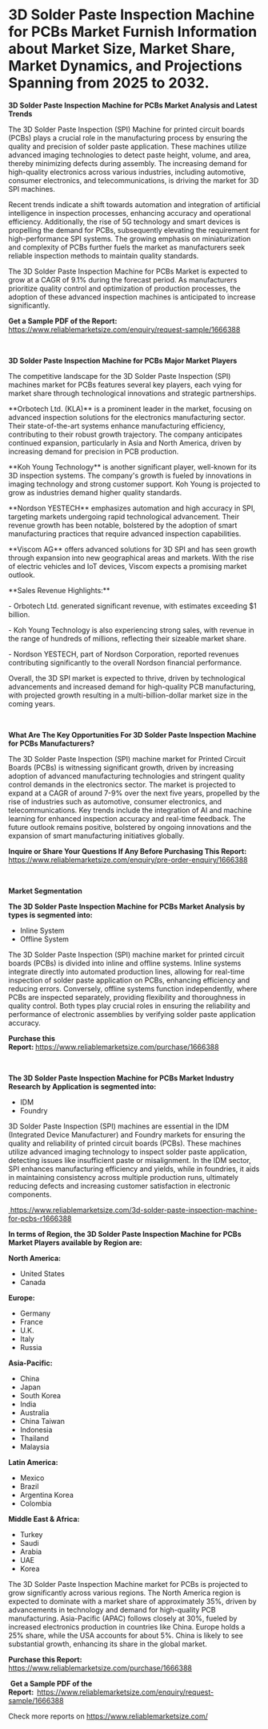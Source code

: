 <p><h1>3D Solder Paste Inspection Machine for PCBs Market Furnish Information about Market Size, Market Share, Market Dynamics, and Projections Spanning from 2025 to 2032.</h1></p><p><strong>3D Solder Paste Inspection Machine for PCBs Market Analysis and Latest Trends</strong></p>
<p><p>The 3D Solder Paste Inspection (SPI) Machine for printed circuit boards (PCBs) plays a crucial role in the manufacturing process by ensuring the quality and precision of solder paste application. These machines utilize advanced imaging technologies to detect paste height, volume, and area, thereby minimizing defects during assembly. The increasing demand for high-quality electronics across various industries, including automotive, consumer electronics, and telecommunications, is driving the market for 3D SPI machines.</p><p>Recent trends indicate a shift towards automation and integration of artificial intelligence in inspection processes, enhancing accuracy and operational efficiency. Additionally, the rise of 5G technology and smart devices is propelling the demand for PCBs, subsequently elevating the requirement for high-performance SPI systems. The growing emphasis on miniaturization and complexity of PCBs further fuels the market as manufacturers seek reliable inspection methods to maintain quality standards.</p><p>The 3D Solder Paste Inspection Machine for PCBs Market is expected to grow at a CAGR of 9.1% during the forecast period. As manufacturers prioritize quality control and optimization of production processes, the adoption of these advanced inspection machines is anticipated to increase significantly.</p></p>
<p><strong>Get a Sample PDF of the Report:&nbsp;</strong> <a href="https://www.reliablemarketsize.com/enquiry/request-sample/1666388?utm_campaign=3168&utm_medium=2&utm_source=Github&utm_content=ia&utm_term=11042025&utm_id=3d-solder-paste-inspection-machine-for-pcbs">https://www.reliablemarketsize.com/enquiry/request-sample/1666388</a></p>
<p>&nbsp;</p>
<p><strong>3D Solder Paste Inspection Machine for PCBs Major Market Players</strong></p>
<p><p>The competitive landscape for the 3D Solder Paste Inspection (SPI) machines market for PCBs features several key players, each vying for market share through technological innovations and strategic partnerships. </p><p>**Orbotech Ltd. (KLA)** is a prominent leader in the market, focusing on advanced inspection solutions for the electronics manufacturing sector. Their state-of-the-art systems enhance manufacturing efficiency, contributing to their robust growth trajectory. The company anticipates continued expansion, particularly in Asia and North America, driven by increasing demand for precision in PCB production.</p><p>**Koh Young Technology** is another significant player, well-known for its 3D inspection systems. The company's growth is fueled by innovations in imaging technology and strong customer support. Koh Young is projected to grow as industries demand higher quality standards.</p><p>**Nordson YESTECH** emphasizes automation and high accuracy in SPI, targeting markets undergoing rapid technological advancement. Their revenue growth has been notable, bolstered by the adoption of smart manufacturing practices that require advanced inspection capabilities.</p><p>**Viscom AG** offers advanced solutions for 3D SPI and has seen growth through expansion into new geographical areas and markets. With the rise of electric vehicles and IoT devices, Viscom expects a promising market outlook.</p><p>**Sales Revenue Highlights:**</p><p>- Orbotech Ltd. generated significant revenue, with estimates exceeding $1 billion.</p><p>- Koh Young Technology is also experiencing strong sales, with revenue in the range of hundreds of millions, reflecting their sizeable market share.</p><p>- Nordson YESTECH, part of Nordson Corporation, reported revenues contributing significantly to the overall Nordson financial performance.</p><p>Overall, the 3D SPI market is expected to thrive, driven by technological advancements and increased demand for high-quality PCB manufacturing, with projected growth resulting in a multi-billion-dollar market size in the coming years.</p></p>
<p>&nbsp;</p>
<p><strong>What Are The Key Opportunities For 3D Solder Paste Inspection Machine for PCBs Manufacturers?</strong></p>
<p><p>The 3D Solder Paste Inspection (SPI) machine market for Printed Circuit Boards (PCBs) is witnessing significant growth, driven by increasing adoption of advanced manufacturing technologies and stringent quality control demands in the electronics sector. The market is projected to expand at a CAGR of around 7-9% over the next five years, propelled by the rise of industries such as automotive, consumer electronics, and telecommunications. Key trends include the integration of AI and machine learning for enhanced inspection accuracy and real-time feedback. The future outlook remains positive, bolstered by ongoing innovations and the expansion of smart manufacturing initiatives globally.</p></p>
<p><strong>Inquire or Share Your Questions If Any Before Purchasing This Report:</strong> <a href="https://www.reliablemarketsize.com/enquiry/pre-order-enquiry/1666388?utm_campaign=3168&utm_medium=2&utm_source=Github&utm_content=ia&utm_term=11042025&utm_id=3d-solder-paste-inspection-machine-for-pcbs">https://www.reliablemarketsize.com/enquiry/pre-order-enquiry/1666388</a></p>
<p>&nbsp;</p>
<p><strong>Market Segmentation</strong></p>
<p><strong>The 3D Solder Paste Inspection Machine for PCBs Market Analysis by types is segmented into:</strong></p>
<p><ul><li>Inline System</li><li>Offline System</li></ul></p>
<p><p>The 3D Solder Paste Inspection (SPI) machine market for printed circuit boards (PCBs) is divided into inline and offline systems. Inline systems integrate directly into automated production lines, allowing for real-time inspection of solder paste application on PCBs, enhancing efficiency and reducing errors. Conversely, offline systems function independently, where PCBs are inspected separately, providing flexibility and thoroughness in quality control. Both types play crucial roles in ensuring the reliability and performance of electronic assemblies by verifying solder paste application accuracy.</p></p>
<p><strong>Purchase this Report:&nbsp;</strong><a href="https://www.reliablemarketsize.com/purchase/1666388?utm_campaign=3168&utm_medium=2&utm_source=Github&utm_content=ia&utm_term=11042025&utm_id=3d-solder-paste-inspection-machine-for-pcbs">https://www.reliablemarketsize.com/purchase/1666388</a></p>
<p>&nbsp;</p>
<p><strong>The 3D Solder Paste Inspection Machine for PCBs Market Industry Research by Application is segmented into:</strong></p>
<p><ul><li>IDM</li><li>Foundry</li></ul></p>
<p><p>3D Solder Paste Inspection (SPI) machines are essential in the IDM (Integrated Device Manufacturer) and Foundry markets for ensuring the quality and reliability of printed circuit boards (PCBs). These machines utilize advanced imaging technology to inspect solder paste application, detecting issues like insufficient paste or misalignment. In the IDM sector, SPI enhances manufacturing efficiency and yields, while in foundries, it aids in maintaining consistency across multiple production runs, ultimately reducing defects and increasing customer satisfaction in electronic components.</p></p>
<p><a href="https://www.reliablemarketsize.com/3d-solder-paste-inspection-machine-for-pcbs-r1666388?utm_campaign=3168&utm_medium=2&utm_source=Github&utm_content=ia&utm_term=11042025&utm_id=3d-solder-paste-inspection-machine-for-pcbs">&nbsp;https://www.reliablemarketsize.com/3d-solder-paste-inspection-machine-for-pcbs-r1666388</a></p>
<p><strong>In terms of Region, the 3D Solder Paste Inspection Machine for PCBs Market Players available by Region are:</strong></p>
<p>
    <p> <strong> North America: </strong>
        <ul>
            <li>United States</li>
            <li>Canada</li>
        </ul>
        </p> 
    <p> <strong> Europe: </strong>
        <ul>
            <li>Germany</li>
            <li>France</li>
            <li>U.K.</li>
            <li>Italy</li>
            <li>Russia</li>
        </ul>
        </p> 
    <p> <strong> Asia-Pacific: </strong>
        <ul>
            <li>China</li>
            <li>Japan</li>
            <li>South Korea</li>
            <li>India</li>
            <li>Australia</li>
            <li>China Taiwan</li>
            <li>Indonesia</li>
            <li>Thailand</li>
            <li>Malaysia</li>
        </ul>
        </p> 
    <p> <strong> Latin America: </strong>
        <ul>
            <li>Mexico</li>
            <li>Brazil</li>
            <li>Argentina Korea</li>
            <li>Colombia</li>
        </ul>
        </p> 
    <p> <strong> Middle East & Africa: </strong>
        <ul>
            <li>Turkey</li>
            <li>Saudi</li>
            <li>Arabia</li>
            <li>UAE</li>
            <li>Korea</li>
        </ul>
    </p>
    </p>
<p><p>The 3D Solder Paste Inspection Machine market for PCBs is projected to grow significantly across various regions. The North America region is expected to dominate with a market share of approximately 35%, driven by advancements in technology and demand for high-quality PCB manufacturing. Asia-Pacific (APAC) follows closely at 30%, fueled by increased electronics production in countries like China. Europe holds a 25% share, while the USA accounts for about 5%. China is likely to see substantial growth, enhancing its share in the global market.</p></p>
<p><strong>Purchase this Report: </strong><a href="https://www.reliablemarketsize.com/purchase/1666388?utm_campaign=3168&utm_medium=2&utm_source=Github&utm_content=ia&utm_term=11042025&utm_id=3d-solder-paste-inspection-machine-for-pcbs">https://www.reliablemarketsize.com/purchase/1666388</a></p>
<p>&nbsp;<strong>Get a Sample PDF of the Report:&nbsp;&nbsp;</strong><a href="https://www.reliablemarketsize.com/enquiry/request-sample/1666388?utm_campaign=3168&utm_medium=2&utm_source=Github&utm_content=ia&utm_term=11042025&utm_id=3d-solder-paste-inspection-machine-for-pcbs">https://www.reliablemarketsize.com/enquiry/request-sample/1666388</a></p>
<p><strong></strong></p>
<p>Check more reports on <a href="https://www.reliablemarketsize.com/?utm_campaign=3168&utm_medium=2&utm_source=Github&utm_content=ia&utm_term=11042025&utm_id=3d-solder-paste-inspection-machine-for-pcbs">https://www.reliablemarketsize.com/</a></p>